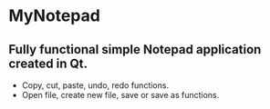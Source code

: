 # MyNotepad </br>
## Fully functional simple Notepad application created in Qt.

- Copy, cut, paste, undo, redo functions. </br>
- Open file, create new file, save or save as functions.
